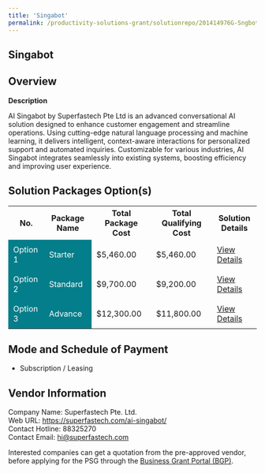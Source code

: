 ```yaml
---
title: 'Singabot'
permalink: /productivity-solutions-grant/solutionrepo/201414976G-Sngbot-G
---
```


## Singabot

## Overview

**Description**

AI Singabot by Superfastech Pte Ltd is an advanced conversational AI solution designed to enhance customer engagement and streamline operations. Using cutting-edge natural language processing and machine learning, it delivers intelligent, context-aware interactions for personalized support and automated inquiries. Customizable for various industries, AI Singabot integrates seamlessly into existing systems, boosting efficiency and improving user experience.

## Solution Packages Option(s)

<table>
<tr>
<th><b>No.</b></th>
<th><b>Package Name</b></th>
<th><b>Total Package Cost</b></th>
<th><b>Total Qualifying Cost</b></th>
<th><b>Solution Details</b></th>
</tr>
<tr>
<td style='padding: 10px; background-color: #037E8A; color: #FFFFFF;'>Option 1</td>
<td style='padding: 10px; background-color: #037E8A; color: #FFFFFF;'>Starter</td>
<td style='padding: 10px;'>$5,460.00</td>
<td style='padding: 10px;'>$5,460.00</td>
<td style='padding: 10px;'><a href='/images/psg/201414976G_20250017_26062025_Desensitised_Annex3_Part1.pdf' target='_blank'>View Details</a></td>
</tr>
<tr>
<td style='padding: 10px; background-color: #037E8A; color: #FFFFFF;'>Option 2</td>
<td style='padding: 10px; background-color: #037E8A; color: #FFFFFF;'>Standard</td>
<td style='padding: 10px;'>$9,700.00</td>
<td style='padding: 10px;'>$9,200.00</td>
<td style='padding: 10px;'><a href='/images/psg/201414976G_20250017_26062025_Desensitised_Annex3_Part2.pdf' target='_blank'>View Details</a></td>
</tr>
<tr>
<td style='padding: 10px; background-color: #037E8A; color: #FFFFFF;'>Option 3</td>
<td style='padding: 10px; background-color: #037E8A; color: #FFFFFF;'>Advance</td>
<td style='padding: 10px;'>$12,300.00</td>
<td style='padding: 10px;'>$11,800.00</td>
<td style='padding: 10px;'><a href='/images/psg/201414976G_20250017_26062025_Desensitised_Annex3_Part3.pdf' target='_blank'>View Details</a></td>
</tr>
</table>

## Mode and Schedule of Payment

 - Subscription / Leasing

## Vendor Information

 Company Name: Superfastech Pte. Ltd.<br>Web URL: https://superfastech.com/ai-singabot/ <br>Contact Hotline: 88325270 <br>Contact Email: hi@superfastech.com <br>

Interested companies can get a quotation from the pre-approved vendor, before applying for the PSG through the <a href='https://www.businessgrants.gov.sg/' target='_blank' rel='noopener'>Business Grant Portal (BGP)</a>.

<script src="/jquery/resize-tables.js"></script>
